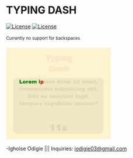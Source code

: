 # TYPING DASH
 
[![License](https://img.shields.io/badge/Quick-Preview-brightgreen)](https://iggy-o.github.io/Typing-Dash/)
[![License](http://img.shields.io/:license-mit-blue.svg?style=flat-square)](https://github.com/Iggy-o/Typing-Dash/blob/master/LICENSE)

<sup>Currently no support for backspaces<sup>

<img src="assets/images/Screenshot 2020-09-14 224135.png" alt="preview" height = "250px">

-Ighoise Odigie ||| Inquiries: iodigie03@gmail.com
